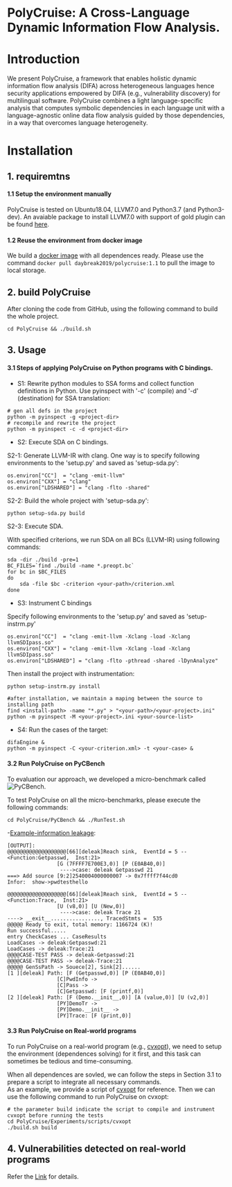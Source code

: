 # PolyCruise: A Cross-Language Dynamic Information Flow Analysis.


# Introduction
We present PolyCruise, a framework that enables holistic dynamic information flow analysis (DIFA) across heterogeneous languages hence security applications empowered by DIFA (e.g., vulnerability discovery) for multilingual software. PolyCruise combines a light language-specific analysis that computes symbolic dependencies in each language unit with a language-agnostic online data flow analysis guided by those dependencies, in a way that overcomes language heterogeneity.

# Installation
## 1. requiremtns
#### 1.1 Setup the environment manually
PolyCruise is tested on Ubuntu18.04, LLVM7.0 and Python3.7 (and Python3-dev).
An avaiable package to install LLVM7.0 with support of gold plugin can be found [here](https://github.com/Daybreak2019/PCA/tree/master/llvm7).

#### 1.2 Reuse the environment from docker image
We build a [docker image](https://hub.docker.com/repository/docker/daybreak2019/polycruise/tags?page=1&ordering=last_updated) with all dependences ready.
Please use the command ```docker pull daybreak2019/polycruise:1.1``` to pull the image to local storage.

## 2. build PolyCruise
After cloning the code from GitHub, using the following command to build the whole project.

```cd PolyCruise && ./build.sh```

## 3. Usage
#### 3.1 Steps of applying PolyCruise on Python programs with C bindings.
- S1: Rewrite python modules to SSA forms and collect function definitions in Python.
Use pyinspect with '-c' (compile) and '-d' (destination) for SSA translation:
```
# gen all defs in the project
python -m pyinspect -g <project-dir>
# recompile and rewrite the project
python -m pyinspect -c -d <project-dir>
```

- S2: Execute SDA on C bindings.

S2-1: Generate LLVM-IR with clang. One way is to specify following environments to the 'setup.py' and saved as 'setup-sda.py':
```
os.environ["CC"]  = "clang -emit-llvm"
os.environ["CXX"] = "clang"
os.environ["LDSHARED"] = "clang -flto -shared"
```

S2-2: Build the whole project with 'setup-sda.py':
```
python setup-sda.py build
```

S2-3: Execute SDA.

With specified criterions, we run SDA on all BCs (LLVM-IR) using following commands:
```
sda -dir ./build -pre=1
BC_FILES=`find ./build -name *.preopt.bc`
for bc in $BC_FILES
do
    sda -file $bc -criterion <your-path>/criterion.xml
done
```

- S3: Instrument C bindings

Specify following environments to the 'setup.py' and saved as 'setup-instrm.py'
```
os.environ["CC"]  = "clang -emit-llvm -Xclang -load -Xclang llvmSDIpass.so"
os.environ["CXX"] = "clang -emit-llvm -Xclang -load -Xclang llvmSDIpass.so"
os.environ["LDSHARED"] = "clang -flto -pthread -shared -lDynAnalyze"
```
Then install the project with instrumentation:
```
python setup-instrm.py install

#after installation, we maintain a maping between the source to installing path
find <install-path> -name "*.py" > "<your-path>/<your-project>.ini"
python -m pyinspect -M <your-project>.ini <your-source-list>
```

- S4: Run the cases of the target:
```
difaEngine &
python -m pyinspect -C <your-criterion.xml> -t <your-case> &
```

#### 3.2 Run PolyCruise on PyCBench
To evaluation our approach, we developed a micro-benchmark called ![PyCBench](https://github.com/Daybreak2019/LDI/tree/master/PyCBench).

To test PolyCruise on all the micro-benchmarks, please execute the following commands:
```
cd PolyCruise/PyCBench && ./RunTest.sh
```

-[Example-information leakage](https://github.com/Daybreak2019/PolyCruise/tree/master/PyCBench/DynamicInvocation/1_leak_PyClang):
```
[OUTPUT]:
@@@@@@@@@@@@@@@@@@@[66][deleak]Reach sink,  EventId = 5 -- <Function:Getpasswd,  Inst:21> 
                [G (7FFFF7E700E3,0)] [P (E0AB40,0)] 
                 ---->case: deleak Getpasswd 21 
===> Add source [9:2]2540004000000007 -> 0x7ffff7f44cd0 
Infor:  show->pwdtesthello

@@@@@@@@@@@@@@@@@@@[66][deleak]Reach sink,  EventId = 5 -- <Function:Trace,  Inst:21> 
                [U (v8,0)] [U (New,0)] 
                 ---->case: deleak Trace 21 
----> __exit__................, TracedStmts =  535
@@@@@ Ready to exit, total memory: 1166724 (K)!
Run successful.....
entry CheckCases ... CaseResults
LoadCases -> deleak:Getpasswd:21
LoadCases -> deleak:Trace:21
@@@@CASE-TEST PASS -> deleak-Getpasswd:21
@@@@CASE-TEST PASS -> deleak-Trace:21
@@@@@ GenSsPath -> Souece[2], Sink[2]......
[1 ][deleak] Path: [F (Getpasswd,0)] [P (E0AB40,0)] 
                [C]PwdInfo -> 
                [C]Pass -> 
                [C]Getpasswd: [F (printf,0)] 
[2 ][deleak] Path: [F (Demo.__init__,0)] [A (value,0)] [U (v2,0)] 
                [PY]DemoTr -> 
                [PY]Demo.__init__ -> 
                [PY]Trace: [F (print,0)] 
```


#### 3.3 Run PolyCruise on Real-world programs
To run PolyCruise on a real-world program (e.g., [cvxopt](https://github.com/Daybreak2019/cvxopt)), we need to setup the environment (dependences solving) for it first, and
this task can sometimes be tedious and time-consuming.

When all dependences are sovled, we can follow the steps in Section 3.1 to prepare a script to integrate all necessary commands.  
As an example, we provide a script of [cvxopt](https://github.com/Daybreak2019/PolyCruise/blob/master/Experiments/scripts/cvxopt/build.sh) for reference.
Then we can use the following command to run PolyCruise on cvxopt:
```
# the parameter build indicate the script to compile and instrument cvxopt before running the tests
cd PolyCruise/Experiments/scripts/cvxopt
./build.sh build
```

## 4. Vulnerabilities detected on real-world programs

Refer the [Link](https://github.com/baltsers/polycruise) for details.

        


